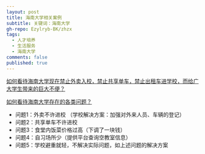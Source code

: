 ```yaml
---
layout: post
title: 海南大学相关案例
subtitle: 关键词：海南大学
gh-repo: Ezylryb-BK/zhzx
tags:
  - 人才培养
  - 生活服务
  - 海南大学
comments: false
published: true
---
```


[如何看待海南大学现在禁止外卖入校，禁止共享单车，禁止出租车进学校，而给广大学生带来的巨大不便？](https://www.zhihu.com/question/323170863/answer/674546406)

[如何看待海南大学存在的各类问题？](https://www.zhihu.com/question/323168143)

- 问题1：外卖不许进校 （学校解决方案：加强对外来人员、车辆的登记）
- 问题2：共享单车不许进校
- 问题3：食堂内饭菜价格过高（下调了一块钱）
- 问题4：自习场所少（提供平台查询空教室信息）
- 问题5：学校避重就轻，不解决实际问题，如上述问题的解决方案
